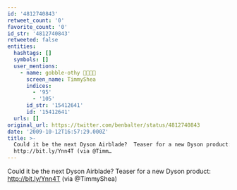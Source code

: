 ```yaml
---
id: '4812740843'
retweet_count: '0'
favorite_count: '0'
id_str: '4812740843'
retweeted: false
entities:
  hashtags: []
  symbols: []
  user_mentions:
    - name: gobble-othy 🚊🛫🏳️‍🌈
      screen_name: TimmyShea
      indices:
        - '95'
        - '105'
      id_str: '15412641'
      id: '15412641'
  urls: []
original_url: https://twitter.com/benbalter/status/4812740843
date: '2009-10-12T16:57:29.000Z'
title: >-
  Could it be the next Dyson Airblade?  Teaser for a new Dyson product:
  http://bit.ly/Ynn4T (via @Timm…
---
```


Could it be the next Dyson Airblade?  Teaser for a new Dyson product: http://bit.ly/Ynn4T (via @TimmyShea)